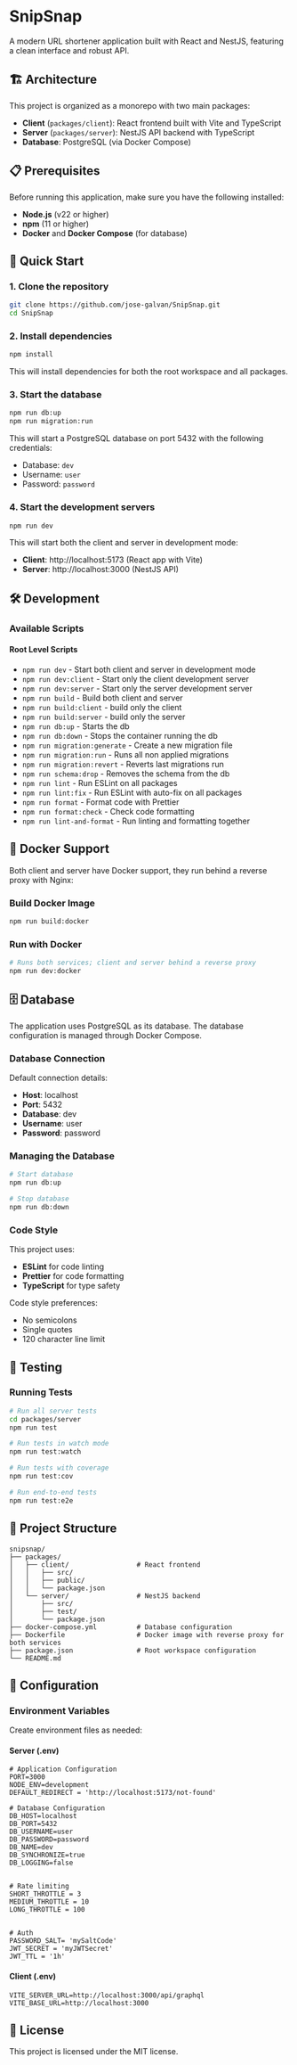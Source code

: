 # SnipSnap

A modern URL shortener application built with React and NestJS, featuring a clean interface and robust API.

## 🏗️ Architecture

This project is organized as a monorepo with two main packages:

- **Client** (`packages/client`): React frontend built with Vite and TypeScript
- **Server** (`packages/server`): NestJS API backend with TypeScript
- **Database**: PostgreSQL (via Docker Compose)

## 📋 Prerequisites

Before running this application, make sure you have the following installed:

- **Node.js** (v22 or higher)
- **npm** (11 or higher)
- **Docker** and **Docker Compose** (for database)

## 🚀 Quick Start

### 1. Clone the repository

```bash
git clone https://github.com/jose-galvan/SnipSnap.git
cd SnipSnap
```

### 2. Install dependencies

```bash
npm install
```

This will install dependencies for both the root workspace and all packages.

### 3. Start the database

```bash
npm run db:up
npm run migration:run
```

This will start a PostgreSQL database on port 5432 with the following credentials:

- Database: `dev`
- Username: `user`
- Password: `password`

### 4. Start the development servers

```bash
npm run dev
```

This will start both the client and server in development mode:

- **Client**: http://localhost:5173 (React app with Vite)
- **Server**: http://localhost:3000 (NestJS API)

## 🛠️ Development

### Available Scripts

#### Root Level Scripts

- `npm run dev` - Start both client and server in development mode
- `npm run dev:client` - Start only the client development server
- `npm run dev:server` - Start only the server development server
- `npm run build` - Build both client and server
- `npm run build:client` - build only the client
- `npm run build:server` - build only the server
- `npm run db:up` - Starts the db
- `npm run db:down` - Stops the container running the db
- `npm run migration:generate` - Create a new migration file
- `npm run migration:run` - Runs all non applied migrations
- `npm run migration:revert` - Reverts last migrations run 
- `npm run schema:drop` - Removes the schema from the db
- `npm run lint` - Run ESLint on all packages
- `npm run lint:fix` - Run ESLint with auto-fix on all packages
- `npm run format` - Format code with Prettier
- `npm run format:check` - Check code formatting
- `npm run lint-and-format` - Run linting and formatting together

## 🐳 Docker Support

Both client and server have Docker support, they run behind a reverse proxy with Nginx:

### Build Docker Image

```bash
npm run build:docker
```

### Run with Docker

```bash
# Runs both services; client and server behind a reverse proxy
npm run dev:docker

```

## 🗄️ Database

The application uses PostgreSQL as its database. The database configuration is managed through Docker Compose.

### Database Connection

Default connection details:

- **Host**: localhost
- **Port**: 5432
- **Database**: dev
- **Username**: user
- **Password**: password

### Managing the Database

```bash
# Start database
npm run db:up

# Stop database
npm run db:down
```

### Code Style

This project uses:

- **ESLint** for code linting
- **Prettier** for code formatting
- **TypeScript** for type safety

Code style preferences:

- No semicolons
- Single quotes
- 120 character line limit


## 🧪 Testing

### Running Tests

```bash
# Run all server tests
cd packages/server
npm run test

# Run tests in watch mode
npm run test:watch

# Run tests with coverage
npm run test:cov

# Run end-to-end tests
npm run test:e2e
```

## 📁 Project Structure

```
snipsnap/
├── packages/
│   ├── client/                 # React frontend
│   │   ├── src/
│   │   ├── public/
│   │   └── package.json
│   └── server/                 # NestJS backend
│       ├── src/
│       ├── test/
│       └── package.json
├── docker-compose.yml          # Database configuration
├── Dockerfile                  # Docker image with reverse proxy for both services
├── package.json                # Root workspace configuration
└── README.md
```

## 🔧 Configuration

### Environment Variables

Create environment files as needed:

#### Server (.env)

```env
# Application Configuration
PORT=3000
NODE_ENV=development
DEFAULT_REDIRECT = 'http://localhost:5173/not-found'

# Database Configuration
DB_HOST=localhost
DB_PORT=5432
DB_USERNAME=user
DB_PASSWORD=password
DB_NAME=dev
DB_SYNCHRONIZE=true
DB_LOGGING=false


# Rate limiting
SHORT_THROTTLE = 3
MEDIUM_THROTTLE = 10
LONG_THROTTLE = 100


# Auth
PASSWORD_SALT= 'mySaltCode'
JWT_SECRET = 'myJWTSecret'
JWT_TTL = '1h'
```

#### Client (.env)

```env
VITE_SERVER_URL=http://localhost:3000/api/graphql
VITE_BASE_URL=http://localhost:3000

```


## 📝 License

This project is licensed under the MIT license.
